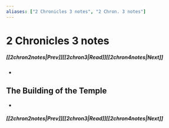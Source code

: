```yaml
---
aliases: ["2 Chronicles 3 notes", "2 Chron. 3 notes"]
---
```

# 2 Chronicles 3 notes
##### <span class=arrow-left></span>[[2chron2notes|Prev]]<span class=navigation-separator></span>[[2chron3|Read]]<span class=navigation-separator></span>[[2chron4notes|Next]]<span class=arrow-right></span>
- 
## The Building of the Temple
- 
##### <span class=arrow-left></span>[[2chron2notes|Prev]]<span class=navigation-separator></span>[[2chron3|Read]]<span class=navigation-separator></span>[[2chron4notes|Next]]<span class=arrow-right></span>